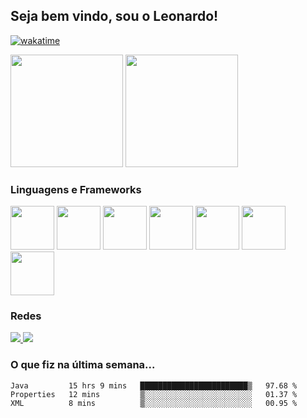 ## Seja bem vindo, sou o Leonardo!

[![wakatime](https://wakatime.com/badge/user/ab42c014-6648-488b-8ae0-678e3b16c352.svg)](https://wakatime.com/@ab42c014-6648-488b-8ae0-678e3b16c352)
<div class="cards-ctn">
  <img height="180" src="https://github-readme-stats.vercel.app/api?username=leodsc&count_private=true&show_icons=true&theme=gruvbox" />
  <img height="180" src="https://github-readme-stats.vercel.app/api/top-langs/?username=leodsc&theme=gruvbox&layout=compact" />
</div>

### Linguagens e Frameworks

<div class="languages-ctn">
  <img width="70" height="70" src="https://cdn.jsdelivr.net/gh/devicons/devicon/icons/javascript/javascript-original.svg" />
  <img width="70" height="70" src="https://cdn.jsdelivr.net/gh/devicons/devicon/icons/css3/css3-plain-wordmark.svg" />
  <img width="70" height="70" src="https://cdn.jsdelivr.net/gh/devicons/devicon/icons/html5/html5-plain-wordmark.svg" />
  <img width="70" height="70" src="https://cdn.jsdelivr.net/gh/devicons/devicon/icons/react/react-original.svg" />
  <img width="70" height="70" src="https://cdn.jsdelivr.net/gh/devicons/devicon/icons/java/java-original-wordmark.svg" />
  <img width="70" height="70" src="https://cdn.jsdelivr.net/gh/devicons/devicon/icons/mysql/mysql-original-wordmark.svg" />
  <img width="70" height="70" src="https://cdn.jsdelivr.net/gh/devicons/devicon/icons/spring/spring-original-wordmark.svg" />
</div>

### Redes

<a href="https://linkedin.com/in/leodsc" target="_blank">
  <img src="https://img.shields.io/badge/LinkedIn-0077B5?style=for-the-badge&logo=linkedin&logoColor=white" />
</a>
<a href="https://stackoverflow.com/users/14062086/leodsc">
  <img src="https://img.shields.io/badge/Stack_Overflow-FE7A16?style=for-the-badge&logo=stack-overflow&logoColor=white" />
</a>

### O que fiz na última semana...
<!--START_SECTION:waka-->
```text
Java         15 hrs 9 mins   ████████████████████████▒   97.68 % 
Properties   12 mins         ▒░░░░░░░░░░░░░░░░░░░░░░░░   01.37 % 
XML          8 mins          ▒░░░░░░░░░░░░░░░░░░░░░░░░   00.95 % 
```
<!--END_SECTION:waka-->
<!-- ![visitors](https://visitor-badge.glitch.me/badge?page_id=leodsc.leodsc) -->
